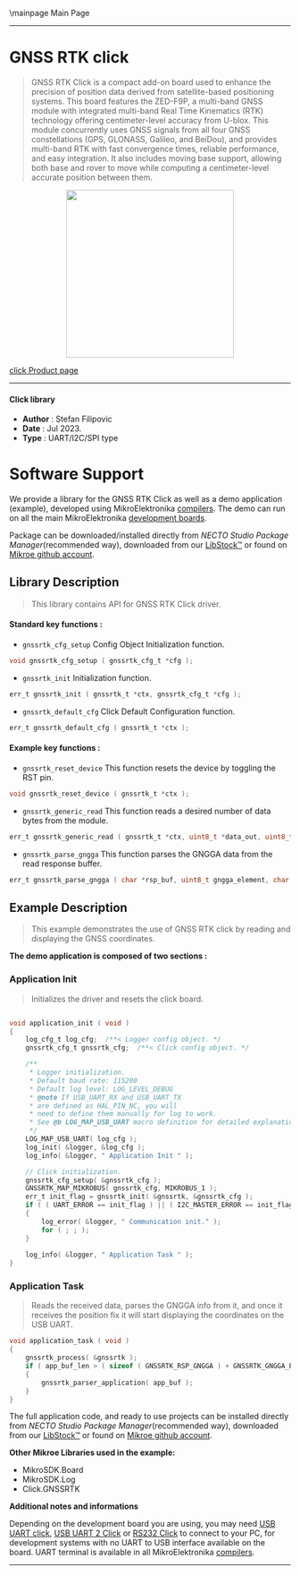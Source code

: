 \mainpage Main Page

---
# GNSS RTK click

> GNSS RTK Click is a compact add-on board used to enhance the precision of position data derived from satellite-based positioning systems. This board features the ZED-F9P, a multi-band GNSS module with integrated multi-band Real Time Kinematics (RTK) technology offering centimeter-level accuracy from U-blox. This module concurrently uses GNSS signals from all four GNSS constellations (GPS, GLONASS, Galileo, and BeiDou), and provides multi-band RTK with fast convergence times, reliable performance, and easy integration. It also includes moving base support, allowing both base and rover to move while computing a centimeter-level accurate position between them.

<p align="center">
  <img src="https://download.mikroe.com/images/click_for_ide/gnssrtk_click.png" height=300px>
</p>

[click Product page](https://www.mikroe.com/gnss-rtk-click)

---


#### Click library

- **Author**        : Stefan Filipovic
- **Date**          : Jul 2023.
- **Type**          : UART/I2C/SPI type


# Software Support

We provide a library for the GNSS RTK Click
as well as a demo application (example), developed using MikroElektronika
[compilers](https://www.mikroe.com/necto-studio).
The demo can run on all the main MikroElektronika [development boards](https://www.mikroe.com/development-boards).

Package can be downloaded/installed directly from *NECTO Studio Package Manager*(recommended way), downloaded from our [LibStock&trade;](https://libstock.mikroe.com) or found on [Mikroe github account](https://github.com/MikroElektronika/mikrosdk_click_v2/tree/master/clicks).

## Library Description

> This library contains API for GNSS RTK Click driver.

#### Standard key functions :

- `gnssrtk_cfg_setup` Config Object Initialization function.
```c
void gnssrtk_cfg_setup ( gnssrtk_cfg_t *cfg );
```

- `gnssrtk_init` Initialization function.
```c
err_t gnssrtk_init ( gnssrtk_t *ctx, gnssrtk_cfg_t *cfg );
```

- `gnssrtk_default_cfg` Click Default Configuration function.
```c
err_t gnssrtk_default_cfg ( gnssrtk_t *ctx );
```

#### Example key functions :

- `gnssrtk_reset_device` This function resets the device by toggling the RST pin.
```c
void gnssrtk_reset_device ( gnssrtk_t *ctx );
```

- `gnssrtk_generic_read` This function reads a desired number of data bytes from the module.
```c
err_t gnssrtk_generic_read ( gnssrtk_t *ctx, uint8_t *data_out, uint8_t len );
```

- `gnssrtk_parse_gngga` This function parses the GNGGA data from the read response buffer.
```c
err_t gnssrtk_parse_gngga ( char *rsp_buf, uint8_t gngga_element, char *element_data );
```

## Example Description

> This example demonstrates the use of GNSS RTK click by reading and displaying the GNSS coordinates.

**The demo application is composed of two sections :**

### Application Init

> Initializes the driver and resets the click board.

```c

void application_init ( void )
{
    log_cfg_t log_cfg;  /**< Logger config object. */
    gnssrtk_cfg_t gnssrtk_cfg;  /**< Click config object. */

    /** 
     * Logger initialization.
     * Default baud rate: 115200
     * Default log level: LOG_LEVEL_DEBUG
     * @note If USB_UART_RX and USB_UART_TX 
     * are defined as HAL_PIN_NC, you will 
     * need to define them manually for log to work. 
     * See @b LOG_MAP_USB_UART macro definition for detailed explanation.
     */
    LOG_MAP_USB_UART( log_cfg );
    log_init( &logger, &log_cfg );
    log_info( &logger, " Application Init " );

    // Click initialization.
    gnssrtk_cfg_setup( &gnssrtk_cfg );
    GNSSRTK_MAP_MIKROBUS( gnssrtk_cfg, MIKROBUS_1 );
    err_t init_flag = gnssrtk_init( &gnssrtk, &gnssrtk_cfg );
    if ( ( UART_ERROR == init_flag ) || ( I2C_MASTER_ERROR == init_flag ) || ( SPI_MASTER_ERROR == init_flag ) )
    {
        log_error( &logger, " Communication init." );
        for ( ; ; );
    }
    
    log_info( &logger, " Application Task " );
}

```

### Application Task

> Reads the received data, parses the GNGGA info from it, and once it receives the position fix it will start displaying the coordinates on the USB UART.

```c
void application_task ( void )
{
    gnssrtk_process( &gnssrtk );
    if ( app_buf_len > ( sizeof ( GNSSRTK_RSP_GNGGA ) + GNSSRTK_GNGGA_ELEMENT_SIZE ) ) 
    {
        gnssrtk_parser_application( app_buf );
    }
}
```

The full application code, and ready to use projects can be installed directly from *NECTO Studio Package Manager*(recommended way), downloaded from our [LibStock&trade;](https://libstock.mikroe.com) or found on [Mikroe github account](https://github.com/MikroElektronika/mikrosdk_click_v2/tree/master/clicks).

**Other Mikroe Libraries used in the example:**

- MikroSDK.Board
- MikroSDK.Log
- Click.GNSSRTK

**Additional notes and informations**

Depending on the development board you are using, you may need
[USB UART click](https://www.mikroe.com/usb-uart-click),
[USB UART 2 Click](https://www.mikroe.com/usb-uart-2-click) or
[RS232 Click](https://www.mikroe.com/rs232-click) to connect to your PC, for
development systems with no UART to USB interface available on the board. UART
terminal is available in all MikroElektronika
[compilers](https://shop.mikroe.com/compilers).

---
